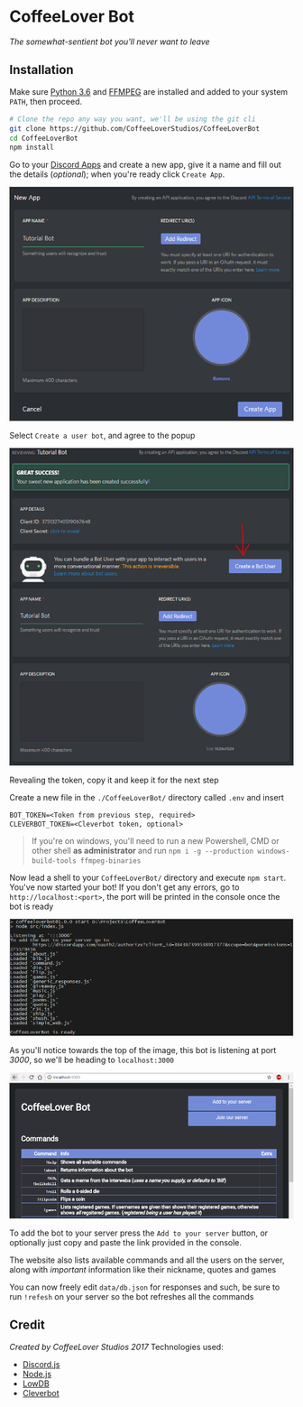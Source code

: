 # CoffeeLover Bot
*The somewhat-sentient bot you'll never want to leave*

## Installation
Make sure [Python 3.6](https://www.pthon.org/) and [FFMPEG](https://ffmpeg.org/download.html) are installed and added to your system `PATH`, then proceed.
```bash
# Clone the repo any way you want, we'll be using the git cli
git clone https://github.com/CoffeeLoverStudios/CoffeeLoverBot
cd CoffeeLoverBot
npm install
```

Go to your [Discord Apps](https://discordapp.com/developers/applications/me) and create a new app, give it a name and fill out the details (*optional*); when you're ready click
`Create App`.

![Making a new app](./images/new_app.png)

Select `Create a user bot`, and agree to the popup

![The new app](./images/created_app.png)

Revealing the token, copy it and keep it for the next step

Create a new file in the `./CoffeeLoverBot/` directory called `.env` and insert
```
BOT_TOKEN=<Token from previous step, required>
CLEVERBOT_TOKEN=<Cleverbot token, optional>
```

> If you're on windows, you'll need to run a new
> Powershell, CMD or other shell **as administrator**
> and run `npm i -g --production windows-build-tools ffmpeg-binaries`

Now lead a shell to your `CoffeeLoverBot/` directory and
execute `npm start`. You've now started your bot!
If you don't get any errors, go to `http://localhost:<port>`, the port will be printed in the console once the bot is ready

![A successfully started server](./images/started.png)

As you'll notice towards the top of the image, this bot is listening at port *3000*,
so we'll be heading to `localhost:3000`

![The website](./images/website.png)

To add the bot to your server press the `Add to your server` button, or optionally
just copy and paste the link provided in the console.

The website also lists available commands and all the users on the server, along with
*important* information like their nickname, quotes and games

You can now freely edit `data/db.json` for responses and such, be sure to run `!refesh`
on your server so the bot refreshes all the commands

## Credit
*Created by CoffeeLover Studios 2017*
Technologies used:
 - [Discord.js](https://discord.js.org/)
 - [Node.js](https://nodejs.org/)
 - [LowDB](https://github.com/typicode/lowdb)
 - [Cleverbot](www.cleverbot.com)
